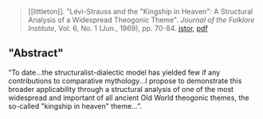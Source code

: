 > [[littleton]]. "Lévi-Strauss and the "Kingship in Heaven": A Structural Analysis of a Widespread Theogonic Theme". *Journal of the Folklore Institute*, Vol. 6, No. 1 (Jun., 1969), pp. 70-84. [jstor](https://www.jstor.org/stable/3814123), [pdf](a/c-littleton1969.pdf)

## "Abstract"
“To date…the structuralist-dialectic model has yielded few if any contributions to comparative mythology...I propose to demonstrate this broader applicability through a structural analysis of one of the most widespread and important of all ancient Old World theogonic themes, the so-called "kingship in heaven" theme...”.
